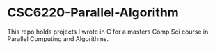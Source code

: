 # CSC6220-Parallel-Algorithm
This repo holds projects I wrote in C for a masters Comp Sci course in Parallel Computing and Algorithms.
